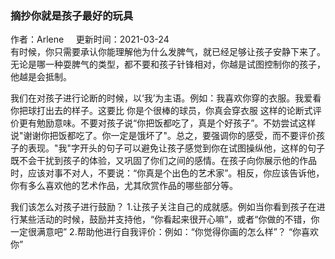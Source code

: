 ### 摘抄你就是孩子最好的玩具
<div class="users">作者：Arlene  &nbsp;&nbsp;&nbsp;   更新时间：2021-03-24</div>
有时候，你只需要承认你能理解他为什么发脾气，就已经足够让孩子安静下来了。
无论是哪一种耍脾气的类型，都不要和孩子针锋相对，你越是试图控制你的孩子，他越是会抵制。

我们在对孩子进行论断的时候，以‘我’为主语。例如：我喜欢你穿的衣服。我爱看你把球打出去的样子。这要比 你是个很棒的球员，你真会穿衣服 这样的论断式评价更有勉励意味。不要对孩子说“你把饭都吃了，真是个好孩子”。不妨尝试这样说"谢谢你把饭都吃了。你一定是饿坏了"。总之，要强调你的感受，而不要评价孩子的表现。"我"字开头的句子可以避免让孩子感觉到你在试图操纵他，这样的句子既不会干扰到孩子的体验，又巩固了你们之间的感情。在孩子向你展示他的作品时，应该对事不对人，不要说：“你真是个出色的艺术家”。相反，你应该告诉他，你有多么喜欢他的艺术作品，尤其欣赏作品的哪些部分等。

我们该怎么对孩子进行鼓励？
1.让孩子关注自己的成就感。例如当你看到孩子在进行某些活动的时候，鼓励并支持他，“你看起来很开心嘛”，或者“你做的不错，你一定很满意吧”
2.帮助他进行自我评价：例如：“你觉得你画的怎么样”？ “你喜欢你”